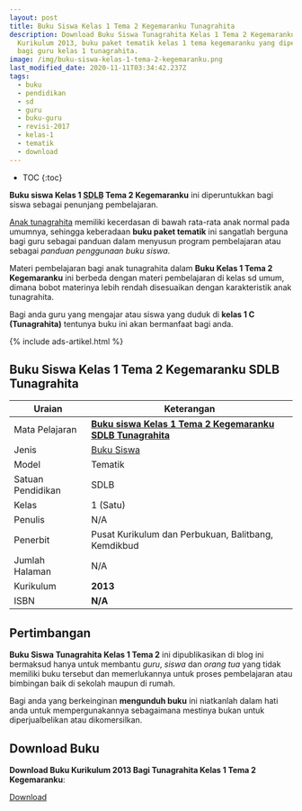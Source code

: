 ```yaml
---
layout: post
title: Buku Siswa Kelas 1 Tema 2 Kegemaranku Tunagrahita
description: Download Buku Siswa Tunagrahita Kelas 1 Tema 2 Kegemaranku
  Kurikulum 2013, buku paket tematik kelas 1 tema kegemaranku yang diperuntukkan
  bagi guru kelas 1 tunagrahita.
image: /img/buku-siswa-kelas-1-tema-2-kegemaranku.png
last_modified_date: 2020-11-11T03:34:42.237Z
tags:
  - buku
  - pendidikan
  - sd
  - guru
  - buku-guru
  - revisi-2017
  - kelas-1
  - tematik
  - download
---
```

* TOC
{:toc}

**Buku siswa Kelas 1 <abbr title="Sekolah Dasar Luar Biasa">SDLB</abbr> Tema 2 Kegemaranku** ini diperuntukkan bagi siswa sebagai penunjang pembelajaran.

[Anak tunagrahita](/teori/tunagrahita) memiliki kecerdasan di bawah rata-rata anak normal pada umumnya, sehingga keberadaan **buku paket tematik** ini sangatlah berguna bagi guru sebagai panduan dalam menyusun program pembelajaran atau sebagai *panduan penggunaan buku siswa*.

Materi pembelajaran bagi anak tunagrahita dalam **Buku Kelas 1 Tema 2 Kegemaranku** ini berbeda dengan materi pembelajaran di kelas sd umum, dimana bobot materinya lebih rendah disesuaikan dengan karakteristik anak tunagrahita.

Bagi anda guru yang mengajar atau siswa yang duduk di **kelas 1 C (Tunagrahita)** tentunya buku ini akan bermanfaat bagi anda.

{% include ads-artikel.html %}

## Buku Siswa Kelas 1 Tema 2 Kegemaranku SDLB Tunagrahita  

|Uraian|Keterangan|
| --- | --- |
|Mata Pelajaran|<a href="/bse/buku-siswa-kelas-1-tema-2-kegemaranku-tunagrahita" title="Buku siswa Kelas 1 Tema 2 Kegemaranku SDLB Tunagrahita"><strong>Buku siswa Kelas 1 Tema 2 Kegemaranku SDLB Tunagrahita</strong></a>|
|Jenis|<a href="/bse" title="Buku Siswa" target="_blank">Buku Siswa</a>|
|Model|Tematik|
|Satuan Pendidikan|SDLB|
|Kelas|1 (Satu)|
|Penulis|N/A|
|Penerbit|Pusat Kurikulum dan Perbukuan, Balitbang, Kemdikbud|
|Jumlah Halaman|N/A|
|Kurikulum|<strong>2013</strong>|
|ISBN|<strong>N/A</strong>|

## Pertimbangan
**Buku Siswa Tunagrahita Kelas 1 Tema 2** ini dipublikasikan di blog ini bermaksud hanya untuk membantu _guru_, _siswa_ dan _orang tua_ yang tidak memiliki buku tersebut dan memerlukannya untuk proses pembelajaran atau bimbingan baik di sekolah maupun di rumah.

Bagi anda yang berkeinginan <b>mengunduh buku</b> ini niatkanlah dalam hati anda untuk mempergunakannya sebagaimana mestinya bukan untuk diperjualbelikan atau dikomersilkan.
  
## Download Buku
**Download Buku Kurikulum 2013 Bagi Tunagrahita Kelas 1 Tema 2 Kegemaranku**:
<p class="center"><a class="button download" href="https://docs.google.com/uc?export=download&id=1HCvsWvFk-753H757GyZjlMQNckA7_y7s" rel="nofollow" target="_blank" title="Download Download Buku Kurikulum 2013 Bagi Tunagrahita Kelas 1 Tema 2 Kegemaranku">Download</a></p>
